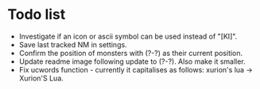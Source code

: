 # Todo list

* Investigate if an icon or ascii symbol can be used instead of "[KI]".
* Save last tracked NM in settings.
* Confirm the position of monsters with (?-?) as their current position.
* Update readme image following update to (?-?). Also make it smaller.
* Fix ucwords function - currently it capitalises as follows: xurion's lua -> Xurion'S Lua.
